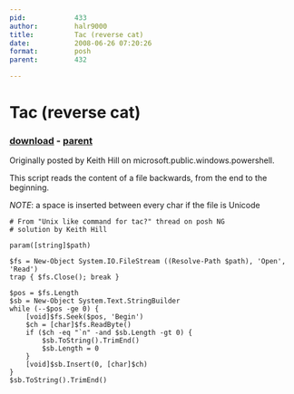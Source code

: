```yaml
---
pid:            433
author:         halr9000
title:          Tac (reverse cat)
date:           2008-06-26 07:20:26
format:         posh
parent:         432

---
```


# Tac (reverse cat)

### [download](//scripts/433.ps1) - [parent](//scripts/432.md)

Originally posted by Keith Hill on microsoft.public.windows.powershell.

This script reads the content of a file backwards, from the end to the beginning.

*NOTE*: a space is inserted between every char if the file is Unicode

```posh
# From "Unix like command for tac?" thread on posh NG
# solution by Keith Hill

param([string]$path)

$fs = New-Object System.IO.FileStream ((Resolve-Path $path), 'Open', 'Read')
trap { $fs.Close(); break }

$pos = $fs.Length
$sb = New-Object System.Text.StringBuilder
while (--$pos -ge 0) {
    [void]$fs.Seek($pos, 'Begin')
    $ch = [char]$fs.ReadByte()
    if ($ch -eq "`n" -and $sb.Length -gt 0) {
        $sb.ToString().TrimEnd()
        $sb.Length = 0
    }
    [void]$sb.Insert(0, [char]$ch)
}
$sb.ToString().TrimEnd()
```

